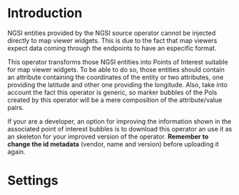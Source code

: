 Introduction
============

NGSI entities provided by the NGSI source operator cannot be injected directly
to map viewer widgets. This is due to the fact that map viewers expect data
coming through the endpoints to have an especific format.

This operator transforms those NGSI entities into Points of Interest suitable
for map viewer widgets. To be able to do so, those entities should contain an
attribute containing the coordinates of the entity or two attributes, one
providing the latitude and other one providing the longitude. Also, take into
account the fact this operator is generic, so marker bubbles of the PoIs created
by this operator will be a mere composition of the attribute/value pairs.

If your are a developer, an option for improving the information shown in the
associated point of interest bubbles is to download this operator an use it as
an skeleton for your improved version of the operator. **Remember to change the
id metadata** (vendor, name and version) before uploading it again.

Settings
========


